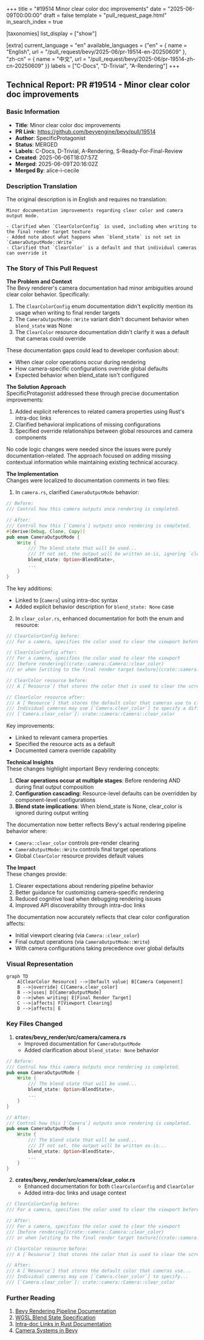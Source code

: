 +++
title = "#19514 Minor clear color doc improvements"
date = "2025-06-09T00:00:00"
draft = false
template = "pull_request_page.html"
in_search_index = true

[taxonomies]
list_display = ["show"]

[extra]
current_language = "en"
available_languages = {"en" = { name = "English", url = "/pull_request/bevy/2025-06/pr-19514-en-20250609" }, "zh-cn" = { name = "中文", url = "/pull_request/bevy/2025-06/pr-19514-zh-cn-20250609" }}
labels = ["C-Docs", "D-Trivial", "A-Rendering"]
+++

## Technical Report: PR #19514 - Minor clear color doc improvements

### Basic Information
- **Title**: Minor clear color doc improvements
- **PR Link**: https://github.com/bevyengine/bevy/pull/19514
- **Author**: SpecificProtagonist
- **Status**: MERGED
- **Labels**: C-Docs, D-Trivial, A-Rendering, S-Ready-For-Final-Review
- **Created**: 2025-06-06T18:07:57Z
- **Merged**: 2025-06-09T20:16:02Z
- **Merged By**: alice-i-cecile

### Description Translation
The original description is in English and requires no translation:

```
Minor documentation improvements regarding clear color and camera output mode.

- Clarified when `ClearColorConfig` is used, including when writing to the final render target texture
- Added note about what happens when `blend_state` is not set in `CameraOutputMode::Write`
- Clarified that `ClearColor` is a default and that individual cameras can override it
```

### The Story of This Pull Request

**The Problem and Context**  
The Bevy renderer's camera documentation had minor ambiguities around clear color behavior. Specifically:  
1. The `ClearColorConfig` enum documentation didn't explicitly mention its usage when writing to final render targets  
2. The `CameraOutputMode::Write` variant didn't document behavior when `blend_state` was None  
3. The `ClearColor` resource documentation didn't clarify it was a default that cameras could override  

These documentation gaps could lead to developer confusion about:  
- When clear color operations occur during rendering  
- How camera-specific configurations override global defaults  
- Expected behavior when blend_state isn't configured  

**The Solution Approach**  
SpecificProtagonist addressed these through precise documentation improvements:  
1. Added explicit references to related camera properties using Rust's intra-doc links  
2. Clarified behavioral implications of missing configurations  
3. Specified override relationships between global resources and camera components  

No code logic changes were needed since the issues were purely documentation-related. The approach focused on adding missing contextual information while maintaining existing technical accuracy.

**The Implementation**  
Changes were localized to documentation comments in two files:  

1. In `camera.rs`, clarified `CameraOutputMode` behavior:  
```rust
// Before:
/// Control how this camera outputs once rendering is completed.

// After:
/// Control how this [`Camera`] outputs once rendering is completed.
#[derive(Debug, Clone, Copy)]
pub enum CameraOutputMode {
    Write {
        /// The blend state that will be used...
        /// If not set, the output will be written as-is, ignoring `clear_color`...
        blend_state: Option<BlendState>,
        ...
    }
}
```
The key additions:  
- Linked to [`Camera`] using intra-doc syntax  
- Added explicit behavior description for `blend_state: None` case  

2. In `clear_color.rs`, enhanced documentation for both the enum and resource:  
```rust
// ClearColorConfig before:
/// For a camera, specifies the color used to clear the viewport before rendering.

// ClearColorConfig after:
/// For a camera, specifies the color used to clear the viewport
/// [before rendering](crate::camera::Camera::clear_color)
/// or when [writing to the final render target texture](crate::camera::Camera::output_mode).

// ClearColor resource before:
/// A [`Resource`] that stores the color that is used to clear the screen between frames.

// ClearColor resource after:
/// A [`Resource`] that stores the default color that cameras use to clear...
/// Individual cameras may use [`Camera.clear_color`] to specify a different...
/// [`Camera.clear_color`]: crate::camera::Camera::clear_color
```
Key improvements:  
- Linked to relevant camera properties  
- Specified the resource acts as a default  
- Documented camera override capability  

**Technical Insights**  
These changes highlight important Bevy rendering concepts:  
1. **Clear operations occur at multiple stages**: Before rendering AND during final output composition  
2. **Configuration cascading**: Resource-level defaults can be overridden by component-level configurations  
3. **Blend state implications**: When blend_state is None, clear_color is ignored during output writing  

The documentation now better reflects Bevy's actual rendering pipeline behavior where:  
- `Camera::clear_color` controls pre-render clearing  
- `CameraOutputMode::Write` controls final target operations  
- Global `ClearColor` resource provides default values  

**The Impact**  
These changes provide:  
1. Clearer expectations about rendering pipeline behavior  
2. Better guidance for customizing camera-specific rendering  
3. Reduced cognitive load when debugging rendering issues  
4. Improved API discoverability through intra-doc links  

The documentation now accurately reflects that clear color configuration affects:  
- Initial viewport clearing (via `Camera::clear_color`)  
- Final output operations (via `CameraOutputMode::Write`)  
- With camera configurations taking precedence over global defaults  

### Visual Representation
```mermaid
graph TD
    A[ClearColor Resource] -->|Default value| B[Camera Component]
    B -->|override| C[Camera.clear_color]
    B -->|uses| D[CameraOutputMode]
    D -->|when writing| E[Final Render Target]
    C -->|affects| F[Viewport Clearing]
    D -->|affects| E
```

### Key Files Changed

1. **crates/bevy_render/src/camera/camera.rs**  
   - Improved documentation for `CameraOutputMode`  
   - Added clarification about `blend_state: None` behavior  

```rust
// Before:
/// Control how this camera outputs once rendering is completed.
pub enum CameraOutputMode {
    Write {
        /// The blend state that will be used...
        blend_state: Option<BlendState>,
        ...
    }
}

// After:
/// Control how this [`Camera`] outputs once rendering is completed.
pub enum CameraOutputMode {
    Write {
        /// The blend state that will be used...
        /// If not set, the output will be written as-is...
        blend_state: Option<BlendState>,
        ...
    }
}
```

2. **crates/bevy_render/src/camera/clear_color.rs**  
   - Enhanced documentation for both `ClearColorConfig` and `ClearColor`  
   - Added intra-doc links and usage context  

```rust
// ClearColorConfig before:
/// For a camera, specifies the color used to clear the viewport before rendering.

// After:
/// For a camera, specifies the color used to clear the viewport
/// [before rendering](crate::camera::Camera::clear_color)
/// or when [writing to the final render target texture](crate::camera::Camera::output_mode).

// ClearColor resource before:
/// A [`Resource`] that stores the color that is used to clear the screen...

// After:
/// A [`Resource`] that stores the default color that cameras use...
/// Individual cameras may use [`Camera.clear_color`] to specify...
/// [`Camera.clear_color`]: crate::camera::Camera::clear_color
```

### Further Reading
1. [Bevy Rendering Pipeline Documentation](https://bevyengine.org/learn/book/rendering/pipeline/)  
2. [WGSL Blend State Specification](https://gpuweb.github.io/gpuweb/#blend-state)  
3. [Intra-doc Links in Rust Documentation](https://doc.rust-lang.org/rustdoc/linking-to-items-by-name.html)  
4. [Camera Systems in Bevy](https://github.com/bevyengine/bevy/blob/main/crates/bevy_render/src/camera/camera.rs)